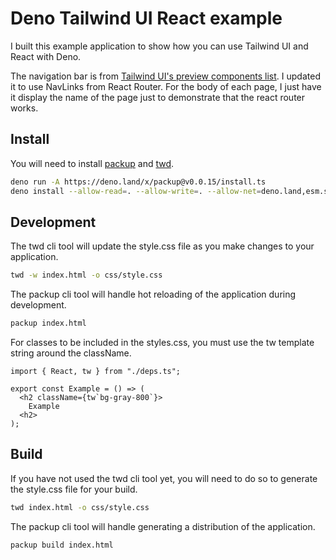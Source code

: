 # Deno Tailwind UI React example

I built this example application to show how you can use Tailwind UI and React
with Deno.

The navigation bar is from
[Tailwind UI's preview components list](https://tailwindui.com/preview#component-70a9bdf83ef2c8568c5cddf6c39c2331).
I updated it to use NavLinks from React Router. For the body of each page, I
just have it display the name of the page just to demonstrate that the react
router works.

## Install

You will need to install [packup](https://deno.land/x/packup@v0.0.15) and [twd](https://deno.land/x/twd@v0.4.8).

```sh
deno run -A https://deno.land/x/packup@v0.0.15/install.ts
deno install --allow-read=. --allow-write=. --allow-net=deno.land,esm.sh,cdn.esm.sh -fq https://deno.land/x/twd@v0.4.8/cli.ts
```

## Development

The twd cli tool will update the style.css file as you make changes to your
application.

```sh
twd -w index.html -o css/style.css
```

The packup cli tool will handle hot reloading of the application during
development.

```sh
packup index.html
```

For classes to be included in the styles.css, you must use the tw template
string around the className.

```tsx
import { React, tw } from "./deps.ts";

export const Example = () => (
  <h2 className={tw`bg-gray-800`}>
    Example
  <h2>
);
```

## Build

If you have not used the twd cli tool yet, you will need to do so to generate
the style.css file for your build.

```sh
twd index.html -o css/style.css
```

The packup cli tool will handle generating a distribution of the application.

```sh
packup build index.html
```
